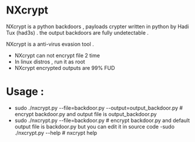 # NXcrypt

NXcrypt is a python backdoors , payloads crypter written in python by Hadi Tux (had3s) .
the output backdoors are fully undetectable .

NXcrypt is a  anti-virus evasion tool .

- NXcrypt can not encrypt file 2 time 
- In linux distros , run it as root
- NXcrypt encrypted outputs are 99% FUD 

# Usage :

- sudo  ./nxcrypt.py --file=backdoor.py --output=output_backdoor.py # encrypt backdoor.py and output file is output_backdoor.py
- sudo ./nxcrypt.py --file=backdoor.py # encrypt backdoor.py and default output file  is backdoor.py but you can edit it in source code
 -sudo ./nxcrypt.py --help # nxcrypt help

 
